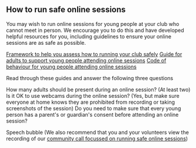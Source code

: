 ## How to run safe online sessions

You may wish to run online sessions for young people at your club who cannot meet in person. We encourage you to do this and have developed helpful resources for you, including guidelines to ensure your online sessions are as safe as possible.  

[Framework to help you assess how to running your club safely](https://static.raspberrypi.org/files/clubs/Code_Club_and_CoderDojo_CV_Framework.pdf)
[Guide for adults to support young people attending online sessions](https://static.raspberrypi.org/files/clubs/Code_Club_and_CoderDojo_Parent_Guide_Supporting_Online_Coding_Session.pdf)
[Code of behaviour for young people attending online sessions](https://static.raspberrypi.org/files/clubs/CoderDojo_Code_Club_Online_Code_of_Behaviour_A4_DIGITAL.pdf)

Read through these guides and answer the following three questions 

How many adults should be present during an online session? (At least two)
Is it OK to use webcams during the online session? (Yes, but make sure everyone at home knows they are prohibited from recording or taking screenshots of the session)
Do you need to make sure that every young person has a parent's or guardian's consent before attending an online session? 

Speech bubble (We also recommend that you and your volunteers view the recording of our [community call focussed on running safe online sessions](https://www.raspberrypi.org/club-event-guidance/community-calls/))

